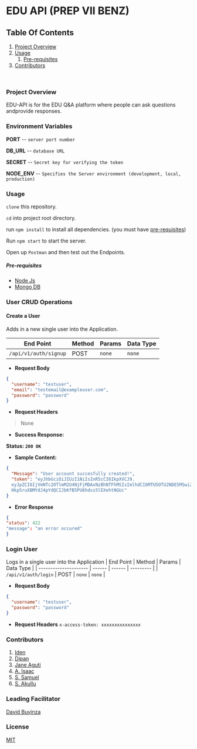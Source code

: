 # EDU API (PREP VII BENZ)

## Table Of Contents

1. [Project Overview](#project-overview)
2. [Usage](#usage)
   1. [Pre-requisites](#pre-requisites)
3. [Contributors](#contributors)

<br>

### **Project Overview**

EDU-API is for the EDU Q&A platform where people can ask questions andprovide responses.

### Environment Variables

**PORT** -- `server port number`

**DB_URL** -- `database URL`

**SECRET** -- `Secret key for verifying the token`

**NODE_ENV** -- `Specifies the Server environment (development, local, production)`

### **Usage**

`clone` this repository.

`cd` into project root directory.

run `npm install` to install all dependencies. (you must have [pre-requisites](#pre-requisites))

Run `npm start` to start the server.

Open up `Postman` and then test out the Endpoints.

##### **Pre-requisites**

- [Node Js](https://nodejs.org/en/download/)
- [Mongo DB](https://www.mongodb.com/try/download/community)

### **User CRUD Operations**

#### Create a User

Adds in a new single user into the Application.

| End Point             | Method | Params | Data Type |
| --------------------- | ------ | ------ | --------- |
| `/api/v1/auth/signup` | POST   | `none` | `none`    |

- **Request Body**

```json
{
  "username": "testuser",
  "email": "testemail@exampleuser.com",
  "password": "password"
}
```

- **Request Headers**

> None

- **Success Response:**

**Status: `200 OK`**

- **Sample Content:**

```json
{
  "Message": "User account succesfully created!",
  "token": "eyJhbGciOiJIUzI1NiIsInR5cCI6IkpXVCJ9.
  eyJpZCI6IjVmNTc2OTlmM2U4NjFjMDAxNzBhNTFhMSIsImlhdCI6MTU5OTU2NDE5MSwiZXhwIjoxNTk5NjUwNTkxfQ.
  Hkp5ruXBMYdJ4pYdQCIJbKfB5PU6hdss5lEXehtNGUc"
}
```
- **Error Response** 
```json
{
"status": 422
"message": "an error occured"
}
```
### **Login User**
Logs in a single user into the Application
| End Point             | Method | Params | Data Type |
| --------------------- | ------ | ------ | --------- |
| `/api/v1/auth/login` | POST   | `none` | `none`    |

- **Request Body**

```json
{
  "username": "testuser",
  "password": "password"
}
```
- **Request Headers**
`x-access-token: xxxxxxxxxxxxxxx`


### **Contributors**

1. [Iden](https://github.com/kallyas)
2. [Dipan](https://github.com/diphan-source)
3. [Jane Aguti](https://github.com/jane2k)
4. [A. Isaac](https://github.com/Eyezoh)
5. [S. Samuel](https://github.com/ssendisamuel)
6. [S. Akullu](https://github.com/sarahakullu)

### **Leading Facilitator**

[David Buyinza](https://github.com/davidgoodson)

### License

[MIT](/LICENSE)
